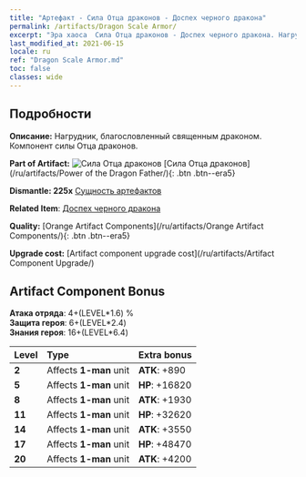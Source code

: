 ```yaml
---
title: "Артефакт - Сила Отца драконов - Доспех черного дракона"
permalink: /artifacts/Dragon Scale Armor/
excerpt: "Эра хаоса  Сила Отца драконов - Доспех черного дракона. Нагрудник, благословленный священным драконом. Компонент силы Отца драконов."
last_modified_at: 2021-06-15
locale: ru
ref: "Dragon Scale Armor.md"
toc: false
classes: wide
---
```




## Подробности

 **Описание:** Нагрудник, благословленный священным драконом. Компонент силы Отца драконов.

 **Part of Artifact:** ![Сила Отца драконов](/images/t/icon_artifact_40.png) [Сила Отца драконов](/ru/artifacts/Power of the Dragon Father/){: .btn .btn--era5}

 **Dismantle: 225x** [Сущность артефактов](/ItemsRU/con_905/)

 **Related Item**: [Доспех черного дракона](/ItemsRU/art_148/)

 **Quality:** [Orange Artifact Components](/ru/artifacts/Orange Artifact Components/){: .btn .btn--era5}

 **Upgrade cost:** [Artifact component upgrade cost](/ru/artifacts/Artifact Component Upgrade/)

## Artifact Component Bonus

  **Атака отряда**: 4+(LEVEL\*1.6) %<br/>**Защита героя**: 6+(LEVEL\*2.4)<br/>**Знания героя**: 16+(LEVEL\*6.4)

  |  Level  | Type |    Extra bonus  | 
  |:--------|:-----|:----------------| 
  | **2** | Affects **1-man** unit | **ATK**: +890 | 
  | **5** | Affects **1-man** unit | **HP**: +16820 | 
  | **8** | Affects **1-man** unit | **ATK**: +1930 | 
  | **11** | Affects **1-man** unit | **HP**: +32620 | 
  | **14** | Affects **1-man** unit | **ATK**: +3550 | 
  | **17** | Affects **1-man** unit | **HP**: +48470 | 
  | **20** | Affects **1-man** unit | **ATK**: +4200 | 
